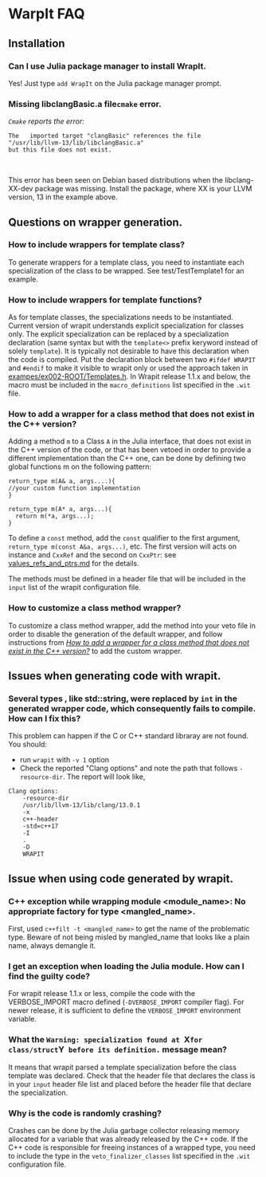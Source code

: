 # WarpIt FAQ

## Installation

### Can I use Julia package manager to install WrapIt.

Yes! Just type `add WrapIt` on the Julia package manager prompt.


### Missing libclangBasic.a file`cmake` error.

_`Cmake` reports the error:_

```
The   imported target "clangBasic" references the file
"/usr/lib/llvm-13/lib/libclangBasic.a"
but this file does not exist.
```

</br>

This error has been seen on Debian based distributions when the libclang-XX-dev package was missing. Install the package, where XX is your LLVM version, 13 in the example above.

## Questions on wrapper generation.

### How to include wrappers for template class?

To generate wrappers for a template class, you need to instantiate each specialization of the class to be wrapped. See test/TestTemplate1 for an example.

### How to include wrappers for template functions?

As for template classes, the specializations needs to be instantiated. Current version of wrapit understands explicit specialization for classes only. The explicit specialization can be replaced by a specialization declaration (same syntax but with the `template<>` prefix keryword instead of solely `template`). It is typically not desirable to have this declaration when the code is compiled. Put the declaration block between two `#ifdef WRAPIT` and `#endif` to make it visible to wrapit only or used the approach taken in [exampes/ex002-ROOT/Templates.h](../exampes/ex002-ROOT/Templates.h). In Wrapit release 1.1.x and below, the macro must be included in the `macro_definitions` list specified in the `.wit` file.

### <a name="custom_method"></a>How to add a wrapper for a class method that does not exist in the C++ version?

Adding a method `m` to a Class `A` in the Julia interface, that does not exist in the C++ version of the code, or that has been vetoed in order to provide a different implementation than the C++ one, can be done by defining two global functions m on the following pattern:

```
return_type m(A& a, args....){
//your custom function implementation
}

return_type m(A* a, args...){
  return m(*a, args...);
}
```

To define a `const` method, add the `const` qualifier to the first argument, `return_type m(const A&a, args...)`, etc. The first version will acts on instance and `CxxRef` and the second on `CxxPtr`: see [values_refs_and_ptrs.md](values_refs_and_ptrs.md) for the details.

The methods must be defined in a header file that will be included in the `input` list of the wrapit configuration file.


### How to customize a class method wrapper?

To customize a class method wrapper, add the method into your veto file in order to disable the generation of the default wrapper, and follow instructions from _[How to add a wrapper for a class method that does not exist in the C++ version?](#custom_method)_ to add the custom wrapper.



## Issues when generating code with wrapit.

### Several types , like std::string, were replaced by `int` in the generated wrapper code, which consequently fails to compile. How can I fix this?

This problem can happen if the C or C++ standard libraray are not found. You should:

* run `wrapit` with `-v 1` option
* Check the reported "Clang options" and note the path that follows `-resource-dir`. The report will look like,
```
Clang options:
	-resource-dir
	/usr/lib/llvm-13/lib/clang/13.0.1
	-x
	c++-header
	-std=c++17
	-I
	.
	-D
	WRAPIT
```

## Issue when using code generated by wrapit.

### C++ exception while wrapping module <module_name>: No appropriate factory for type <mangled_name>.

First, used `c++filt -t <mangled_name>` to get the name of the problematic type. Beware of not being misled by mangled_name that looks like a plain name, always demangle it. 

### I get an exception when loading the Julia module. How can I find the guilty code?

For wrapit release 1.1.x or less, compile the code with the VERBOSE_IMPORT macro defined (`-DVERBOSE_IMPORT` compiler flag). For newer release, it is sufficient to define the `VERBOSE_IMPORT` environment variable.

### What the `Warning: specialization found at `X` for class/struct `Y` before its definition.` message mean?

It means that wrapit parsed a template specialization before the class template was declared. Check that the header file that declares the class is in your `input` header file list and placed before the header file that declare the specialization.

### Why is the code is randomly crashing?

Crashes can be done by the Julia garbage collector releasing memory allocated for a variable that was already released by the C++ code. If the C++ code is responsible for freeing instances of a wrapped type, you need to include the type in the `veto_finalizer_classes` list specified in the `.wit` configuration file.

